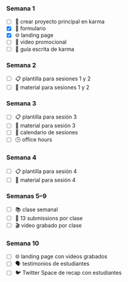 ### Semana 1
- [ ] 📖 crear proyecto principal en karma
- [x] 📝 formulario  
- [x] 🌐 landing page  
- [ ] 🎥 video promocional  
- [ ] 📖 guía escrita de karma  

### Semana 2
- [ ] 📋 plantilla para sesiones 1 y 2  
- [ ] 📂 material para sesiones 1 y 2  

### Semana 3
- [ ] 📋 plantilla para sesión 3  
- [ ] 📂 material para sesión 3  
- [ ] 📅 calendario de sesiones  
- [ ] 🕒 office hours  

### Semana 4
- [ ] 📋 plantilla para sesión 4  
- [ ] 📂 material para sesión 4  

### Semanas 5–9
- [ ] 📚 clase semanal  
- [ ] 📝 13 submissions por clase  
- [ ] 🎬 video grabado por clase  

### Semana 10
- [ ] 🌐 landing page con videos grabados  
- [ ] 🗣️ testimonios de estudiantes  
- [ ] 🐦 Twitter Space de recap con estudiantes  
